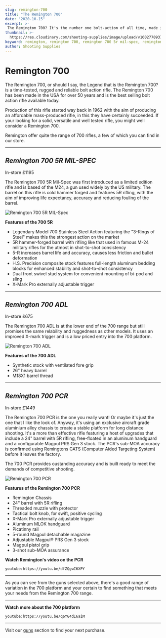 ```yaml
---
slug: remington-700
title: "The Remington 700"
date: "2020-10-15"
excerpt: >-
 The Remington 700? It's the number one bolt-action of all time, made in the U.S.A. for over 50 years.
thumbnail: >-
  https://res.cloudinary.com/shooting-supplies/image/upload/v1602770937/Blog/Remington-700/Remington-700-fb_vseyfd.png
keyword: remington, remington 700, remington 700 5r mil-spec, remington 700 adl, remington 700 pcr
author: Shooting Supplies
---
```


# **Remington 700**

The Remington 700, or should I say, the Legend that is the Remington 700? is a time-tested, rugged and reliable bolt action rifle. The Remington 700 has been made in the USA for over 50 years and is the best selling bolt action rifle available today.

Production of this rifle started way back in 1962 with the aim of producing an affordable mass-produced rifle, in this they have certainly succeeded. If your looking for a solid, versatile and well tested rifle, you might well consider a Remington 700.

Remington offer quite the range of 700 rifles, a few of which you can find in our store.

---

## ***Remington 700 5R MIL-SPEC***

In-store £1195

The Remington 700 5R Mil-Spec was first introduced as a limited edition rifle and is based of the M24, a gun used widely by the US military. The barrel on this rifle is cold hammer forged and features 5R rifling, with the aim of improving life expectancy, accuracy and reducing fouling of the barrel.

![Remington 700 5R MIL-Spec](https://images.guntrader.uk/GunImages/18/1802/18020/180209090618009/180209090618009-1.jpg)

**Features of the 700 5R**

- Legendary Model 700 Stainless Steel Action featuring the "3-Rings of Steel" makes this the strongest action on the market
- 5R hammer-forged barrel with rifling like that used in famous M-24 military rifles for the utmost in shot-to-shot consistency
- 5-R increases barrel life and accuracy, causes less friction and bullet deformation
- H.S. Precision composite stock features full-length aluminum bedding blocks for enhanced stability and shot-to-shot consistency
- Dual front swivel stud system for convenient mounting of bi-pod and sling
- X-Mark Pro externally adjustable trigger

---

## ***Remington 700 ADL***

In-store £675

The Remington 700 ADL is at the lower end of the 700 range but still promises the same relability and ruggedness as other models. It uses an improved X-mark trigger and is a low priced entry into the 700 platform.

![Remington 700 ADL](https://images.guntrader.uk/GunImages/19/1905/19051/190515113952009/190515113952009-1.jpg)

**Features of the 700 ADL**

- Synthetic stock with ventilated fore grip
- 26" heavy barrel
- M18X1 barrel thread

---

## ***Remington 700 PCR***

In-store £1449

The Remington 700 PCR is the one you really want! Or maybe it's just the one that I like the look of. Anyway, it's using an exclusive aircraft grade aluminium alloy chassis to create a stable platform for long distance shooting. It's a more than effective rifle featuring a host of upgrades that include a 24" barrel with 5R rifling, free-floated in an aluminum handguard and a configurable Magpul PRS Gen 3 stock. The PCR's sub-MOA accuracy is confirmed using Remingtons CATS (Computer Aided Targeting System) before it leaves the factory.

The 700 PCR provides oustanding accuracy and is built ready to meet the demands of competitive shooting.

![Remington 700 PCR](https://images.guntrader.uk/GunImages/19/1903/19031/190313161513001/190313161513001-1.jpg)

**Features of the Remington 700 PCR**

- Remington Chassis
- 24" barrel with 5R rifling
- Threaded muzzle with protector
- Tactical bolt knob, for swift, positive cycling
- X-Mark Pro externally adjustable trigger
- Aluminum MLOK handguard
- Picatinny rail
- 5-round Magpul detachable magazine
- Adjustable Magpul® PRS Gen 3 stock
- Magpul pistol grip
- 3-shot sub-MOA assurance

**Watch Remington's video on the PCR**

`youtube:https://youtu.be/dfZQgwI6XPY`

---

As you can see from the guns selected above, there's a good range of variation in the 700 platform and your certain to find something that meets your needs from the Remington 700 range.

---

**Watch more about the 700 platform**

`youtube:https://youtu.be/q6YG4dI6aiM`

---

Visit our [guns](/guns) section to find your next purchase.






